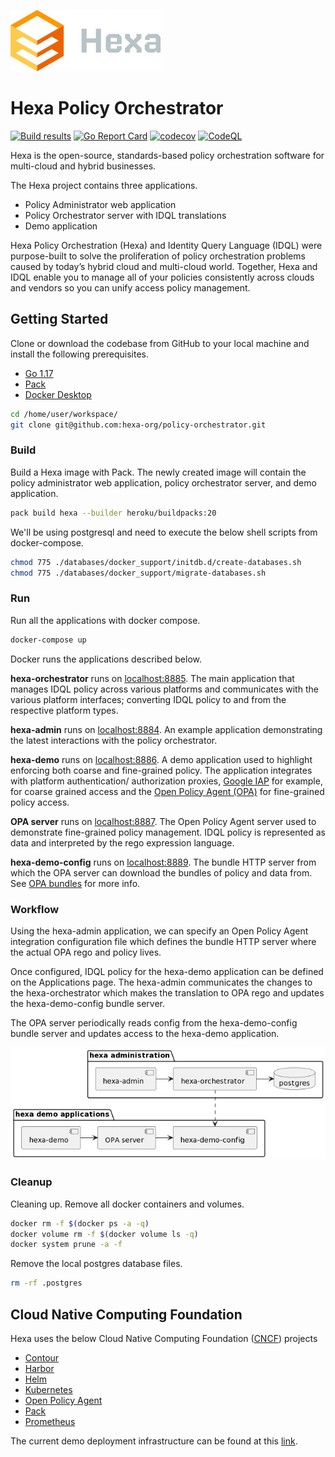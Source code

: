 ![hexa-logo](docs/img/hexa-logo.svg)

# Hexa Policy Orchestrator

[![Build results](https://github.com/hexa-org/policy-orchestrator/workflows/build/badge.svg)](https://github.com/hexa-org/policy-orchestrator/actions)
[![Go Report Card](https://goreportcard.com/badge/hexa-org/policy-orchestrator)](https://goreportcard.com/report/hexa-org/policy-orchestrator)
[![codecov](https://codecov.io/gh/hexa-org/policy-orchestrator/branch/main/graph/badge.svg)](https://codecov.io/gh/hexa-org/policy-orchestrator)
[![CodeQL](https://github.com/hexa-org/policy-orchestrator/actions/workflows/codeql-analysis.yml/badge.svg)](https://github.com/hexa-org/policy-orchestrator/actions/workflows/codeql-analysis.yml)

Hexa is the open-source, standards-based policy orchestration software for multi-cloud and hybrid businesses.

The Hexa project contains three applications.
* Policy Administrator web application
* Policy Orchestrator server with IDQL translations
* Demo application

Hexa Policy Orchestration (Hexa) and Identity Query Language (IDQL) were purpose-built to solve the proliferation of
policy orchestration problems caused by today’s hybrid cloud and multi-cloud world. Together, Hexa and IDQL enable you
to manage all of your policies consistently across clouds and vendors so you can unify access policy management.

## Getting Started

Clone or download the codebase from GitHub to your local machine and install the following prerequisites.

* [Go 1.17](https://go.dev)
* [Pack](https://buildpacks.io)
* [Docker Desktop](https://www.docker.com/products/docker-desktop)

```bash
cd /home/user/workspace/
git clone git@github.com:hexa-org/policy-orchestrator.git
```

### Build

Build a Hexa image with Pack. The newly created image will contain the policy
administrator web application, policy orchestrator server, and demo application.

```bash
pack build hexa --builder heroku/buildpacks:20
```

We'll be using postgresql and need to execute the below shell scripts from docker-compose.

```bash
chmod 775 ./databases/docker_support/initdb.d/create-databases.sh
chmod 775 ./databases/docker_support/migrate-databases.sh
```

### Run

Run all the applications with docker compose.

```bash
docker-compose up
```

Docker runs the applications described below.

**hexa-orchestrator** runs on [localhost:8885](http://localhost:8885/health). The main application
that manages IDQL policy across various platforms and communicates with the various platform interfaces;
converting IDQL policy to and from the respective platform types.

**hexa-admin** runs on [localhost:8884](http://localhost:8884/). An example application
demonstrating the latest interactions with the policy orchestrator.

**hexa-demo** runs on [localhost:8886](http://localhost:8886/). A demo application used to highlight
enforcing both coarse and fine-grained policy. The application integrates with platform
authentication/ authorization proxies, [Google IAP](https://cloud.google.com/iap) for example,
for coarse grained access and the [Open Policy Agent (OPA)](https://www.openpolicyagent.org/)
for fine-grained policy access.

**OPA server** runs on [localhost:8887](http://localhost:8887/). The Open Policy Agent server used to 
demonstrate fine-grained policy management. IDQL policy is represented as data and interpreted by
the rego expression language.

**hexa-demo-config** runs on [localhost:8889](http://localhost:8889/health). The bundle HTTP server from which the
OPA server can download the bundles of policy and data from. See [OPA bundles][opa-bundles] for more info.

### Workflow

Using the hexa-admin application, we can specify an Open Policy Agent integration
configuration file which defines the bundle HTTP server where the actual OPA rego and
policy lives.

Once configured, IDQL policy for the hexa-demo application can be defined on
the Applications page. The hexa-admin communicates the changes to the
hexa-orchestrator which makes the translation to OPA rego and updates the
hexa-demo-config bundle server.

The OPA server periodically reads config from the hexa-demo-config bundle
server and updates access to the hexa-demo application.

![Hexa Demo Architecture](docs/img/Hexa-Demo-Architecture.png "hexa demo architecture")

### Cleanup

Cleaning up. Remove all docker containers and volumes.

```bash
docker rm -f $(docker ps -a -q)
docker volume rm -f $(docker volume ls -q)
docker system prune -a -f
```

Remove the local postgres database files.

```bash
rm -rf .postgres
```

## Cloud Native Computing Foundation

Hexa uses the below Cloud Native Computing Foundation ([CNCF](https://www.cncf.io/)) projects

* [Contour](https://projectcontour.io/)
* [Harbor](https://goharbor.io/)
* [Helm](https://helm.sh/)
* [Kubernetes](https://kubernetes.io/)
* [Open Policy Agent](https://www.openpolicyagent.org/)
* [Pack](https://buildpacks.io/)
* [Prometheus](https://prometheus.io/)

The current demo deployment infrastructure can be found at this [link](infrastructure/README.md).

[opa-bundles]: https://www.openpolicyagent.org/docs/latest/management-bundles/